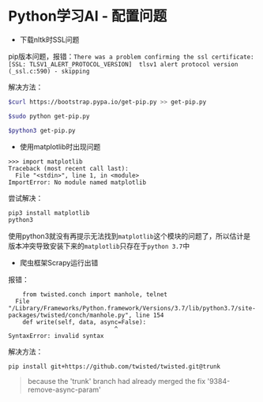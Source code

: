 # Python学习AI - 配置问题

- 下载nltk时SSL问题

pip版本问题，报错：`There was a problem confirming the ssl certificate: [SSL: TLSV1_ALERT_PROTOCOL_VERSION] 
tlsv1 alert protocol version (_ssl.c:590) - skipping`

解决方法：

```bash
$curl https://bootstrap.pypa.io/get-pip.py >> get-pip.py

$sudo python get-pip.py

$python3 get-pip.py
```

- 使用matplotlib时出现问题

```
>>> import matplotlib
Traceback (most recent call last):
  File "<stdin>", line 1, in <module>
ImportError: No module named matplotlib
```

尝试解决：
```bash
pip3 install matplotlib
python3
```
使用python3就没有再提示无法找到`matplotlib`这个模块的问题了，所以估计是版本冲突导致安装下来的`matplotlib`只存在于`python 3.7`中

- 爬虫框架Scrapy运行出错

报错：
```
    from twisted.conch import manhole, telnet
  File "/Library/Frameworks/Python.framework/Versions/3.7/lib/python3.7/site-packages/twisted/conch/manhole.py", line 154
    def write(self, data, async=False):
                              ^
SyntaxError: invalid syntax
```

解决方法：

`pip install git+https://github.com/twisted/twisted.git@trunk`

> because the 'trunk' branch had already merged the fix '9384-remove-async-param'